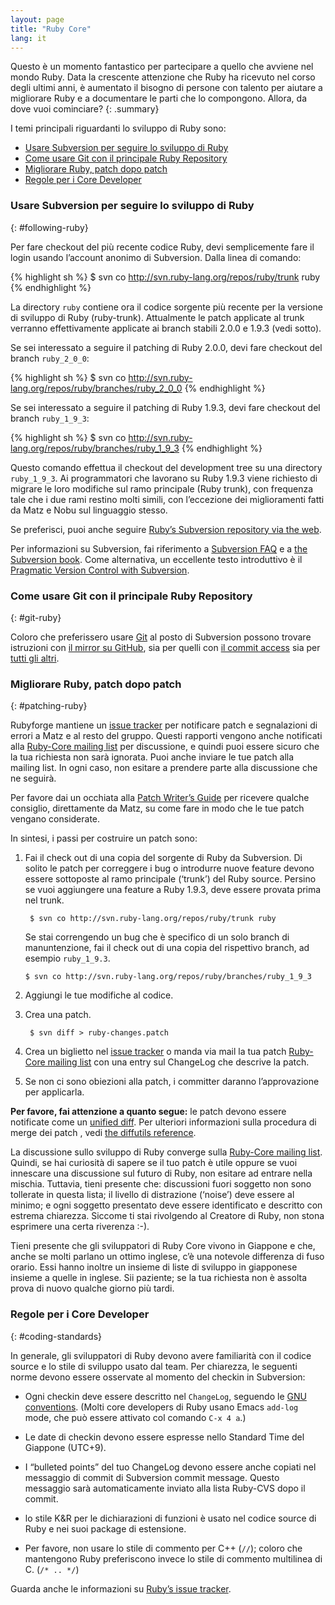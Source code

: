 ```yaml
---
layout: page
title: "Ruby Core"
lang: it
---
```


Questo è un momento fantastico per partecipare a quello che avviene nel
mondo Ruby. Data la crescente attenzione che Ruby ha ricevuto nel corso 
degli ultimi anni, è aumentato il bisogno di persone con talento per 
aiutare a migliorare Ruby e a documentare le parti che lo compongono.
Allora, da dove vuoi cominciare?
{: .summary}

I temi principali riguardanti lo sviluppo di Ruby sono:

* [Usare Subversion per seguire lo sviluppo di Ruby](#following-ruby)
* [Come usare Git con il principale Ruby Repository](#git-ruby)
* [Migliorare Ruby, patch dopo patch](#patching-ruby)
* [Regole per i Core Developer](#coding-standards)

### Usare Subversion per seguire lo sviluppo di Ruby
{: #following-ruby}

Per fare checkout del più recente codice Ruby, devi semplicemente fare
il login usando l’account anonimo di Subversion. Dalla linea di comando:

{% highlight sh %}
$ svn co http://svn.ruby-lang.org/repos/ruby/trunk ruby
{% endhighlight %}

La directory `ruby` contiene ora il codice sorgente più recente per la 
versione di sviluppo di Ruby (ruby-trunk). Attualmente le patch 
applicate al trunk verranno effettivamente applicate ai branch
stabili 2.0.0 e 1.9.3 (vedi sotto).

Se sei interessato a seguire il patching di Ruby 2.0.0, devi fare checkout
del branch `ruby_2_0_0`\:

{% highlight sh %}
$ svn co http://svn.ruby-lang.org/repos/ruby/branches/ruby_2_0_0
{% endhighlight %}

Se sei interessato a seguire il patching di Ruby 1.9.3, devi fare checkout
del branch `ruby_1_9_3`\:

{% highlight sh %}
$ svn co http://svn.ruby-lang.org/repos/ruby/branches/ruby_1_9_3
{% endhighlight %}

Questo comando effettua il checkout del development tree su una
directory `ruby_1_9_3`. Ai programmatori che lavorano su Ruby 1.9.3 viene
richiesto di migrare le loro modifiche sul ramo principale (Ruby trunk),
con frequenza tale che i due rami restino molti simili, con l’eccezione
dei miglioramenti fatti da Matz e Nobu sul linguaggio stesso.

Se preferisci, puoi anche seguire [Ruby’s Subversion repository via the web][2].

Per informazioni su Subversion, fai riferimento a [Subversion FAQ][3] e
a [the Subversion book][4]. Come alternativa, un eccellente testo
introduttivo è il [Pragmatic Version Control with Subversion][5].

### Come usare Git con il principale Ruby Repository
{: #git-ruby}

Coloro che preferissero usare [Git][6] al posto di Subversion possono 
trovare istruzioni con [il mirror su GitHub][7], sia per quelli con
[il commit access][8] sia per [tutti gli altri][9].

### Migliorare Ruby, patch dopo patch
{: #patching-ruby}

Rubyforge mantiene un [issue tracker][10] per notificare patch e
segnalazioni di errori a Matz e al resto del gruppo. Questi rapporti
vengono anche notificati alla [Ruby-Core mailing list](/it/community/mailing-lists/)
per discussione, e quindi puoi essere sicuro che la tua richiesta non sarà ignorata.
Puoi anche inviare le tue patch alla mailing list. In ogni caso, non 
esitare a prendere parte alla discussione che ne seguirà.

Per favore dai un occhiata alla [Patch Writer’s Guide][11] per ricevere qualche consiglio,
direttamente da Matz, su come fare in modo che le tue patch vengano considerate.

In sintesi, i passi per costruire un patch sono:

1.  Fai il check out di una copia del sorgente di Ruby da Subversion.
    Di solito le patch per correggere i bug o introdurre nuove feature
    devono essere sottoposte al ramo principale (‘trunk’) del Ruby source.
    Persino se vuoi aggiungere una feature a Ruby 1.9.3, deve essere 
    provata prima nel trunk.

         $ svn co http://svn.ruby-lang.org/repos/ruby/trunk ruby
         
    Se stai correngendo un bug che è specifico di un solo branch 
    di manuntenzione, fai il check out di una copia del rispettivo
    branch, ad esempio `ruby_1_9.3`.
    
        $ svn co http://svn.ruby-lang.org/repos/ruby/branches/ruby_1_9_3

2.  Aggiungi le tue modifiche al codice.
3.  Crea una patch.

         $ svn diff > ruby-changes.patch

4.  Crea un biglietto nel [issue tracker][10] o
    manda via mail la tua patch [Ruby-Core mailing
    list](/it/community/mailing-lists/) con una entry sul
    ChangeLog che descrive la patch.
5.  Se non ci sono obiezioni alla patch, i committer daranno
    l’approvazione per applicarla.

**Per favore, fai attenzione a quanto segue:** le patch devono essere
notificate come un [unified diff][12]. Per ulteriori informazioni sulla
procedura di merge dei patch , vedi [the diffutils reference][13].

La discussione sullo sviluppo di Ruby converge sulla [Ruby-Core mailing
list](/it/community/mailing-lists/). Quindi, se hai curiosità
di sapere se il tuo patch è utile oppure se vuoi innescare una
discussione sul futuro di Ruby, non esitare ad entrare nella mischia.
Tuttavia, tieni presente che: discussioni fuori soggetto non sono
tollerate in questa lista; il livello di distrazione (‘noise’) deve
essere al minimo; e ogni soggetto presentato deve essere identificato e
descritto con estrema chiarezza. Siccome ti stai rivolgendo al Creatore
di Ruby, non stona esprimere una certa riverenza :-).

Tieni presente che gli sviluppatori di Ruby Core vivono in Giappone e
che, anche se molti parlano un ottimo inglese, c’è una notevole
differenza di fuso orario. Essi hanno inoltre un insieme di liste di
sviluppo in giapponese insieme a quelle in inglese. Sii paziente; se la
tua richiesta non è assolta prova di nuovo qualche giorno più tardi.

### Regole per i Core Developer
{: #coding-standards}

In generale, gli sviluppatori di Ruby devono avere familiarità con il
codice source e lo stile di sviluppo usato dal team. Per chiarezza, le
seguenti norme devono essere osservate al momento del checkin in
Subversion:

* Ogni checkin deve essere descritto nel `ChangeLog`, seguendo le [GNU
  conventions][14]. (Molti core developers di Ruby usano Emacs `add-log`
  mode, che può essere attivato col comando `C-x 4 a`.)

* Le date di checkin devono essere espresse nello Standard Time del
  Giappone (UTC+9).
* I “bulleted points” del tuo ChangeLog devono essere anche copiati nel
  messaggio di commit di Subversion commit message. Questo messaggio
  sarà automaticamente inviato alla lista Ruby-CVS dopo il commit.
* lo stile K&amp;R per le dichiarazioni di funzioni è usato nel codice
  source di Ruby e nei suoi package di estensione.
* Per favore, non usare lo stile di commento per C++ (`//`); coloro che
  mantengono Ruby preferiscono invece lo stile di commento multilinea di
  C. (`/* .. */`)

Guarda anche le informazioni su [Ruby’s issue tracker][10].



[1]: http://subversion.apache.org/
[2]: http://svn.ruby-lang.org/cgi-bin/viewvc.cgi/
[3]: http://subversion.apache.org/faq.html
[4]: http://svnbook.org
[5]: http://www.pragmaticprogrammer.com/titles/svn/
[6]: http://git-scm.com/
[7]: http://github.com/ruby/ruby
[8]: http://wiki.github.com/shyouhei/ruby/committerhowto
[9]: http://wiki.github.com/shyouhei/ruby/noncommitterhowto
[10]: https://bugs.ruby-lang.org/
[11]: http://blade.nagaokaut.ac.jp/cgi-bin/scat.rb/ruby/ruby-core/25139
[12]: http://www.gnu.org/software/diffutils/manual/html_node/Unified-Format.html
[13]: http://www.gnu.org/software/diffutils/manual/html_node/Merging-with-patch.html#Merging%20with%20patch
[14]: http://www.gnu.org/prep/standards/standards.html#Change-Logs
